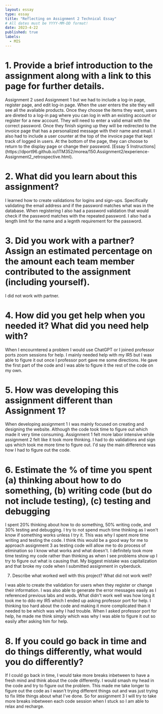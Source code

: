 ```yaml
---
layout: essay
type: essay
title: "Reflecting on Assignment 2 Technical Essay"
# All dates must be YYYY-MM-DD format!
date: 2023-4-22
published: true
labels:
  - MIS
---
```


<h1>1. Provide a brief introduction to the assignment along with a link to this page for further details.</h1>
<p> Assignment 2 used Assignment 1 but we had to include a log-in page, register page, and edit log-in page. When the user enters the site they will see all the avaliable products. Once they choose the items they want, users are direted to a log-in pag where you can log in with an existing account or register for a new account. They will need to enter a valid email with the correct password. Once they finish signing up they will be redirected to the invoice page that has a personalized message with their name and email. I also had to include a user counter at the top of the invoice page that kept track of logged in users. At the bottom of the page, they can choose to return to the display page or change their password. [Essay 5 Instructions](https://dport96.github.io/ITM352/morea/150.Assignment2/experience-Assignment2_retrospective.html). </p>

<h1>2. What did you learn about this assignment?</h1>
<p> I learned how to create validations for logins and sign-ups. Specifically validating the email address and if the password matches what was in the database. When registering I also had a password validation that would check if the password matches with the repeated password. I also had a length limit for the name and a legnth requirement for the password. </p>

<h1>3. Did you work with a partner? Assign an estimated percentage on the amount each team member contributed to the assignment (including yourself).</h1>
<p> I did not work with partner. </p>

<h1>4. How did you get help when you needed it? What did you need help with?</h1>
<p> When I encourntered a problem I would use ChatGPT or I joined professor ports zoom sessions for help. I mainly needed help with my IR5 but I was able to figure it out once I professor port gave me some directions. He gave the first part of the code and I was able to figure it the rest of the code on my own. </p>

<h1>5. How was developing this assignment different than Assignment 1?</h1>
<p> When developing assignment 1 I was mainly focused on creating and designing the website. Although the code took time to figure out which made it very time consuming. Assignment 1 felt more labor intensive while assignment 2 felt like it took more thinking. I had to do validations and sign ups which took me more time to figure out. I'd say the main difference was how I had to figure out the code. 

<h1>6. Estimate the % of time you spent (a) thinking about how to do something, (b) writing code (but do not include testing), (c) testing and debugging</h1>
<p> I spent 20% thinking about how to do something, 50% writing code, and 30% testing and debugging. I try to not spend much time thinking as I won't know if something works unless I try it. This was why I spent more time writing and testing the code. I think this would be a good way for me to approach assignment 3 as testing code will allow me to do process of elimination so I know what works and what doesn't. I definitely took more time testing my code rather than thinking as when I see problems show up I try to figure out what is causing that. My biggest mistake was capitalization and that broke my code when I submitted assignment in cyberduck.</p>

7. Describe what worked well with this project? What did not work well?
<p> I was able to create the validation for users when they register or change their information. I was also able to generate the error messages easily as I referenced previous labs and wods. What didn't work well was how long it took me to ddo my IR5 which I ended up asking professor port for help. I thinking too hard about the code and making it more complicated than it needed to be which was why I had trouble. When I asked professor port for help, he made me think simply which was why I was able to figure it out so easily after asking him for help. </p>

<h1>8. If you could go back in time and do things differently, what would you do differently?</h1>
<p> If I could go back in time, I would take more breaks inbetween to have a fresh mind and think about the code differently. I would smash my head in the code and try to figure out the problem. This made me take longer to figure out the code as I wasn't trying different things out and was just trying to fix little things about what I've done. So for assignment 3 I will try to take more breaks inbetween each code session when I stuck so I am able to relax and recharge. </p>
